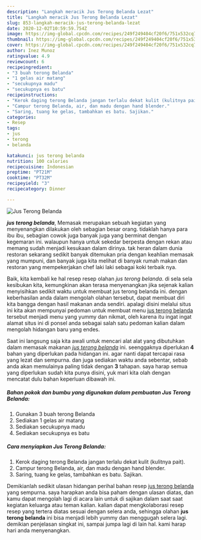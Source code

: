 ```yaml
---
description: "Langkah meracik Jus Terong Belanda Lezat"
title: "Langkah meracik Jus Terong Belanda Lezat"
slug: 853-langkah-meracik-jus-terong-belanda-lezat
date: 2020-12-02T10:59:59.754Z
image: https://img-global.cpcdn.com/recipes/249f249404cf20f6/751x532cq70/jus-terong-belanda-foto-resep-utama.jpg
thumbnail: https://img-global.cpcdn.com/recipes/249f249404cf20f6/751x532cq70/jus-terong-belanda-foto-resep-utama.jpg
cover: https://img-global.cpcdn.com/recipes/249f249404cf20f6/751x532cq70/jus-terong-belanda-foto-resep-utama.jpg
author: Inez Munoz
ratingvalue: 4.9
reviewcount: 6
recipeingredient:
- "3 buah terong Belanda"
- "1 gelas air matang"
- "secukupnya madu"
- "secukupnya es batu"
recipeinstructions:
- "Kerok daging terong Belanda jangan terlalu dekat kulit (kulitnya pait)."
- "Campur terong Belanda, air, dan madu dengan hand blender."
- "Saring, tuang ke gelas, tambahkan es batu. Sajikan."
categories:
- Resep
tags:
- jus
- terong
- belanda

katakunci: jus terong belanda 
nutrition: 100 calories
recipecuisine: Indonesian
preptime: "PT21M"
cooktime: "PT32M"
recipeyield: "3"
recipecategory: Dinner

---
```



![Jus Terong Belanda](https://img-global.cpcdn.com/recipes/249f249404cf20f6/751x532cq70/jus-terong-belanda-foto-resep-utama.jpg)

<b><i>jus terong belanda</i></b>, Memasak merupakan sebuah kegiatan yang menyenangkan dilakukan oleh sebagian besar orang. tidaklah hanya para ibu ibu, sebagian cowok juga banyak juga yang berminat dengan kegemaran ini. walaupun hanya untuk sekedar berpesta dengan rekan atau memang sudah menjadi kesukaan dalam dirinya. tak heran dalam dunia restoran sekarang sedikit banyak ditemukan pria dengan keahlian memasak yang mumpuni, dan banyak juga kita melihat di banyak rumah makan dan restoran yang mempekerjakan chef laki laki sebagai koki terbaik nya.



Baik, kita kembali ke hal resep resep olahan <i>jus terong belanda</i>. di sela sela kesibukan kita, kemungkinan akan terasa menyenangkan jika sejenak kalian menyisihkan sedikit waktu untuk membuat jus terong belanda ini. dengan keberhasilan anda dalam mengolah olahan tersebut, dapat membuat diri kita bangga dengan hasil makanan anda sendiri. apalagi disini melalui situs ini kita akan mempunyai pedoman untuk membuat menu <u>jus terong belanda</u> tersebut menjadi menu yang yummy dan nikmat, oleh karena itu ingat ingat alamat situs ini di ponsel anda sebagai salah satu pedoman kalian dalam mengolah hidangan baru yang endes.


Saat ini langsung saja kita awali untuk mencari alat alat yang dibutuhkan dalam memasak makanan <u><i>jus terong belanda</i></u> ini. seenggaknya diperlukan <b>4</b> bahan yang diperlukan pada hidangan ini. agar nanti dapat tercapai rasa yang lezat dan sempurna. dan juga sediakan waktu anda sebentar, sebab anda akan memulainya paling tidak dengan <b>3</b> tahapan. saya harap semua yang diperlukan sudah kita punya disini, yuk mari kita olah dengan mencatat dulu bahan keperluan dibawah ini.

<!--inarticleads1-->

##### Bahan pokok dan bumbu yang digunakan dalam pembuatan Jus Terong Belanda:

1. Gunakan 3 buah terong Belanda
1. Sediakan 1 gelas air matang
1. Sediakan secukupnya madu
1. Sediakan secukupnya es batu




<!--inarticleads2-->

##### Cara menyiapkan Jus Terong Belanda:

1. Kerok daging terong Belanda jangan terlalu dekat kulit (kulitnya pait).
1. Campur terong Belanda, air, dan madu dengan hand blender.
1. Saring, tuang ke gelas, tambahkan es batu. Sajikan.




Demikianlah sedikit ulasan hidangan perihal bahan resep <u>jus terong belanda</u> yang sempurna. saya harapkan anda bisa paham dengan ulasan diatas, dan kamu dapat mengolah lagi di acara lain untuk di sajikan dalam saat saat kegiatan keluarga atau teman kalian. kalian dapat mengkolaborasi resep resep yang tertera diatas sesuai dengan selera anda, sehingga olahan <b>jus terong belanda</b> ini bisa menjadi lebih yummy dan menggugah selera lagi. demikian penjelasan singkat ini, sampai jumpa lagi di lain hal. kami harap hari anda menyenangkan.
